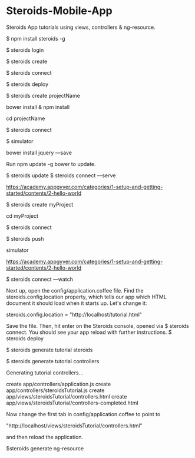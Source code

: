 Steroids-Mobile-App
===================

Steroids App tutorials using views, controllers &amp; ng-resource.

$ npm install steroids -g

$ steroids login

$ steroids create

$ steroids connect

$ steroids deploy

$ steroids create projectName

bower install & npm install

cd projectName

$ steroids connect

$ simulator

bower install jquery —save

Run npm update -g bower to update. 

$ steroids update
$ steroids connect —serve



https://academy.appgyver.com/categories/1-setup-and-getting-started/contents/2-hello-world

$ steroids create myProject

cd myProject

$ steroids connect

$ steroids push

simulator

https://academy.appgyver.com/categories/1-setup-and-getting-started/contents/2-hello-world

$ steroids connect —watch



Next up, open the config/application.coffee file. Find the
steroids.config.location property, which tells our app which
HTML document it should load when it starts up. Let's change it:

  steroids.config.location = "http://localhost/tutorial.html"

Save the file. Then, hit enter on the Steroids console, opened via
$ steroids connect. You should see your app reload with further
instructions.
$ steroids deploy



$ steroids generate tutorial steroids

$ steroids generate tutorial controllers

Generating tutorial controllers...

   create app/controllers/application.js
   create app/controllers/steroidsTutorial.js
   create app/views/steroidsTutorial/controllers.html
   create app/views/steroidsTutorial/controllers-completed.html

Now change the first tab in config/application.coffee to point to

  "http://localhost/views/steroidsTutorial/controllers.html"

and then reload the application.

$steroids generate ng-resource


